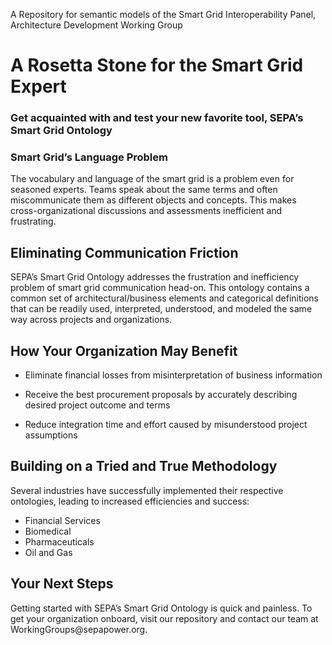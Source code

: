 A Repository for semantic models of the Smart Grid Interoperability Panel, Architecture Development Working Group
<h1><strong>A Rosetta Stone for the Smart Grid Expert</strong></h1>
<h3>Get acquainted with and test your new favorite tool, SEPA&rsquo;s Smart Grid Ontology</h3>
<h3 dir="ltr">Smart Grid&rsquo;s Language Problem</h3>
<p dir="ltr">The vocabulary and language of the smart grid is a problem even for seasoned experts. Teams speak about the same terms and often miscommunicate them as different objects and concepts. This makes cross-organizational discussions and assessments inefficient and frustrating.</p>
<h2 dir="ltr">Eliminating Communication Friction</h2>
<p dir="ltr">SEPA&rsquo;s Smart Grid Ontology addresses the frustration and inefficiency problem of smart grid communication head-on. This ontology contains a common set of architectural/business elements and categorical definitions that can be readily used, interpreted, understood, and modeled the same way across projects and organizations.</p>
<h2 dir="ltr">How Your Organization May Benefit</h2>
<ul>
<li dir="ltr">
<p dir="ltr">Eliminate financial losses from misinterpretation of business information&nbsp;</p>
</li>
<li dir="ltr">
<p dir="ltr">Receive the best procurement proposals by accurately describing desired project outcome and terms&nbsp;</p>
</li>
<li dir="ltr">
<p dir="ltr">Reduce&nbsp;integration time and effort&nbsp;caused by misunderstood project assumptions</p>
</li>
</ul>
<h2><strong>Building on a Tried and True Methodology</strong></h2>
<p>Several industries have successfully implemented their respective ontologies, leading to increased efficiencies and success:</p>
<ul>
<li>Financial Services</li>
<li>Biomedical</li>
<li>Pharmaceuticals</li>
<li>Oil and Gas</li>
</ul>
<h2><strong>Your Next Steps</strong></h2>
<p>Getting started with SEPA&rsquo;s Smart Grid Ontology is quick and painless. To get your organization onboard, visit our&nbsp;repository&nbsp;and contact our team at WorkingGroups@sepapower.org.</p>
